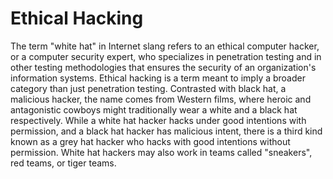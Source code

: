 # Ethical Hacking

The term "white hat" in Internet slang refers to an ethical computer hacker, or a computer security expert, who specializes in penetration testing and in other testing methodologies that ensures the security of an organization's information systems. Ethical hacking is a term meant to imply a broader category than just penetration testing. Contrasted with black hat, a malicious hacker, the name comes from Western films, where heroic and antagonistic cowboys might traditionally wear a white and a black hat respectively. While a white hat hacker hacks under good intentions with permission, and a black hat hacker has malicious intent, there is a third kind known as a grey hat hacker who hacks with good intentions without permission. White hat hackers may also work in teams called "sneakers", red teams, or tiger teams.


